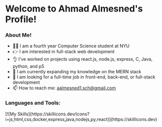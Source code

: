 # Welcome to Ahmad Almesned's Profile!

### About Me!
- 👨‍🎓 I am a fourth year Computer Science student at NYU  
- :point_right: I am interested in full-stack web development  
- :ok_hand: I've worked on projects using react.js, node.js, express, C, Java, python, and p5 
- :seedling: I am currently expanding my knowledge on the MERN stack 
- :mag_right: I am looking for a full-time job in front-end, back-end, or full-stack development 
- 📫 How to reach me: aalmesned1.sch@gmail.com 




<h3 align="left">Languages and Tools:</h3>
[![My Skills](https://skillicons.dev/icons?i=js,html,css,docker,express,java,nodejs,py,react)](https://skillicons.dev)










<!---
Ahmadhcs/Ahmadhcs is a ✨ special ✨ repository because its `README.md` (this file) appears on your GitHub profile.
You can click the Preview link to take a look at your changes.
--->
